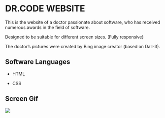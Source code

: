 <h1> DR.CODE WEBSITE </h1>

This is the website of a doctor passionate about software, who has received numerous awards in the field of software.

Designed to be suitable for different screen sizes. (Fully responsive)

The doctor’s pictures were created by Bing image creator (based on Dall-3).

<h2> Software Languages </h2>

- HTML

- CSS

<h2> Screen Gif </h2>

![](gdr.gif)
